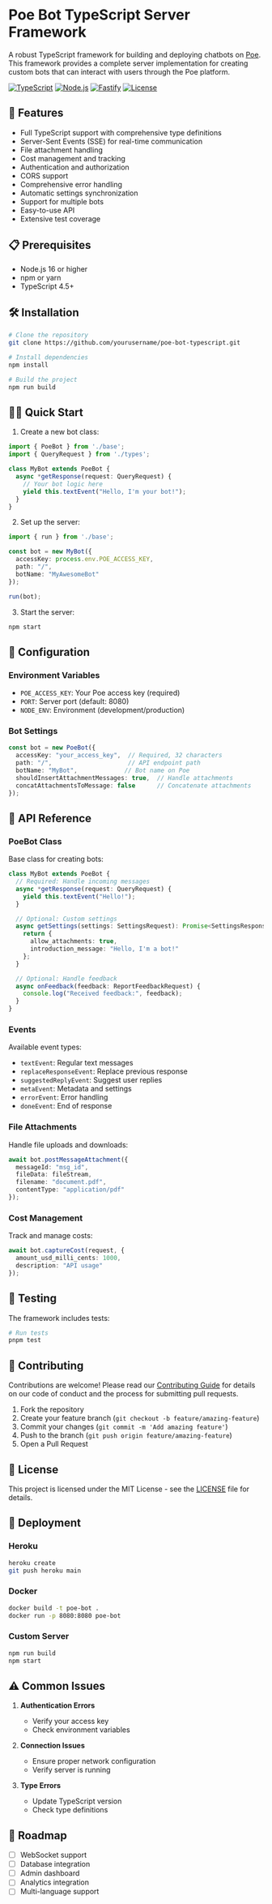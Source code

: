 # Poe Bot TypeScript Server Framework

A robust TypeScript framework for building and deploying chatbots on [Poe](https://poe.com). This framework provides a complete server implementation for creating custom bots that can interact with users through the Poe platform.

[![TypeScript](https://img.shields.io/badge/TypeScript-5.0-blue.svg)](https://www.typescriptlang.org/)
[![Node.js](https://img.shields.io/badge/Node.js-16+-green.svg)](https://nodejs.org/)
[![Fastify](https://img.shields.io/badge/Fastify-4.0-orange.svg)](https://www.fastify.io/)
[![License](https://img.shields.io/badge/license-MIT-blue.svg)](LICENSE)

## 🚀 Features

- Full TypeScript support with comprehensive type definitions
- Server-Sent Events (SSE) for real-time communication
- File attachment handling
- Cost management and tracking
- Authentication and authorization
- CORS support
- Comprehensive error handling
- Automatic settings synchronization
- Support for multiple bots
- Easy-to-use API
- Extensive test coverage

## 📋 Prerequisites

- Node.js 16 or higher
- npm or yarn
- TypeScript 4.5+

## 🛠 Installation

```bash
# Clone the repository
git clone https://github.com/yourusername/poe-bot-typescript.git

# Install dependencies
npm install

# Build the project
npm run build
```

## 🏃‍♂️ Quick Start

1. Create a new bot class:

```typescript
import { PoeBot } from './base';
import { QueryRequest } from './types';

class MyBot extends PoeBot {
  async *getResponse(request: QueryRequest) {
    // Your bot logic here
    yield this.textEvent("Hello, I'm your bot!");
  }
}
```

2. Set up the server:

```typescript
import { run } from './base';

const bot = new MyBot({
  accessKey: process.env.POE_ACCESS_KEY,
  path: "/",
  botName: "MyAwesomeBot"
});

run(bot);
```

3. Start the server:

```bash
npm start
```

## 🔧 Configuration

### Environment Variables

- `POE_ACCESS_KEY`: Your Poe access key (required)
- `PORT`: Server port (default: 8080)
- `NODE_ENV`: Environment (development/production)

### Bot Settings

```typescript
const bot = new PoeBot({
  accessKey: "your_access_key",  // Required, 32 characters
  path: "/",                     // API endpoint path
  botName: "MyBot",             // Bot name on Poe
  shouldInsertAttachmentMessages: true,  // Handle attachments
  concatAttachmentsToMessage: false      // Concatenate attachments
});
```

## 📝 API Reference

### PoeBot Class

Base class for creating bots:

```typescript
class MyBot extends PoeBot {
  // Required: Handle incoming messages
  async *getResponse(request: QueryRequest) {
    yield this.textEvent("Hello!");
  }

  // Optional: Custom settings
  async getSettings(settings: SettingsRequest): Promise<SettingsResponse> {
    return {
      allow_attachments: true,
      introduction_message: "Hello, I'm a bot!"
    };
  }

  // Optional: Handle feedback
  async onFeedback(feedback: ReportFeedbackRequest) {
    console.log("Received feedback:", feedback);
  }
}
```

### Events

Available event types:

- `textEvent`: Regular text messages
- `replaceResponseEvent`: Replace previous response
- `suggestedReplyEvent`: Suggest user replies
- `metaEvent`: Metadata and settings
- `errorEvent`: Error handling
- `doneEvent`: End of response

### File Attachments

Handle file uploads and downloads:

```typescript
await bot.postMessageAttachment({
  messageId: "msg_id",
  fileData: fileStream,
  filename: "document.pdf",
  contentType: "application/pdf"
});
```

### Cost Management

Track and manage costs:

```typescript
await bot.captureCost(request, {
  amount_usd_milli_cents: 1000,
  description: "API usage"
});
```

## 🧪 Testing

The framework includes tests:

```bash
# Run tests
pnpm test
```

## 🤝 Contributing

Contributions are welcome! Please read our [Contributing Guide](CONTRIBUTING.md) for details on our code of conduct and the process for submitting pull requests.

1. Fork the repository
2. Create your feature branch (`git checkout -b feature/amazing-feature`)
3. Commit your changes (`git commit -m 'Add amazing feature'`)
4. Push to the branch (`git push origin feature/amazing-feature`)
5. Open a Pull Request

## 📜 License

This project is licensed under the MIT License - see the [LICENSE](LICENSE) file for details.

## 🚀 Deployment

### Heroku

```bash
heroku create
git push heroku main
```

### Docker

```bash
docker build -t poe-bot .
docker run -p 8080:8080 poe-bot
```

### Custom Server

```bash
npm run build
npm start
```

## ⚠️ Common Issues

1. **Authentication Errors**
   - Verify your access key
   - Check environment variables

2. **Connection Issues**
   - Ensure proper network configuration
   - Verify server is running

3. **Type Errors**
   - Update TypeScript version
   - Check type definitions

## 🎯 Roadmap

- [ ] WebSocket support
- [ ] Database integration
- [ ] Admin dashboard
- [ ] Analytics integration
- [ ] Multi-language support
